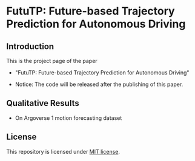 # FutuTP: Future-based Trajectory Prediction for Autonomous Driving
## Introduction
This is the project page of the paper

* "FutuTP: Future-based Trajectory Prediction for Autonomous Driving"

* Notice: The code will be released after the publishing of this paper.


## Qualitative Results

* On Argoverse 1 motion forecasting dataset



## License
This repository is licensed under [MIT license](https://github.com/HKUST-Aerial-Robotics/SIMPL/blob/main/LICENSE).
